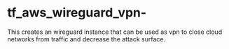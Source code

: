 # tf_aws_wireguard_vpn-
This creates an wireguard instance that can be used as vpn to close cloud networks from traffic and decrease the attack surface.
